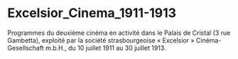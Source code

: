 # Excelsior_Cinema_1911-1913
Programmes du deuxième cinéma en activité dans le Palais de Cristal (3 rue Gambetta), exploité par la société strasbourgeoise « Excelsior » Cinéma-Gesellschaft m.b.H., du 10 juillet 1911 au 30 juillet 1913.

